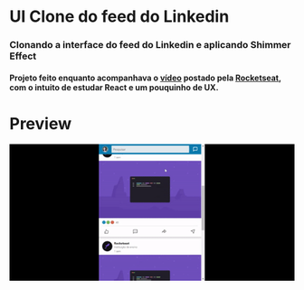 # UI Clone do feed do Linkedin

### Clonando a interface do feed do Linkedin e aplicando Shimmer Effect

#### Projeto feito enquanto acompanhava o [vídeo](https://www.youtube.com/watch?v=-ZV-_7vNRGw) postado pela [Rocketseat](https://www.youtube.com/channel/UCSfwM5u0Kce6Cce8_S72olg), com o intuito de estudar React e um pouquinho de UX.

# Preview
![preview da interface](./preview-gif.gif)